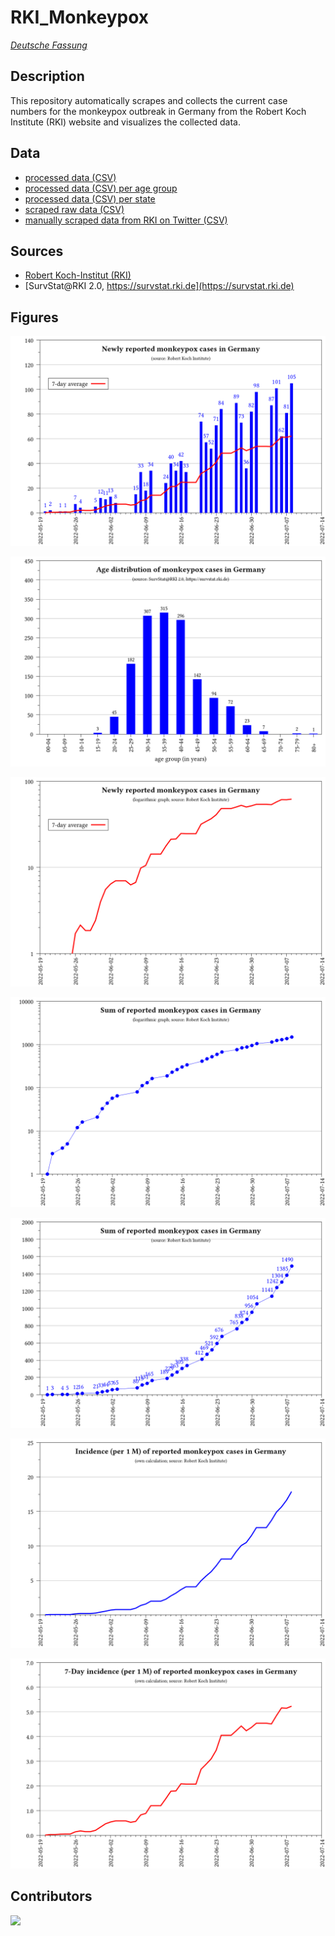 # RKI_Monkeypox

_[Deutsche Fassung](README.de.md)_

## Description

This repository automatically scrapes and collects the current case numbers for the monkeypox outbreak in Germany from the Robert Koch Institute (RKI) website and visualizes the collected data.

## Data
- [processed data (CSV)](data/RKI_Monkeypox_processed.csv)
- [processed data (CSV) per age group](data/RKI_Monkeypox_processed_age_groups.csv)
- [processed data (CSV) per state](data/RKI_Monkeypox_processed_states.csv)
- [scraped raw data (CSV)](data/RKI_Monkeypox.csv)
- [manually scraped data from RKI on Twitter (CSV)](data/RKI_Monkeypox_Twitter.csv)

## Sources
- [Robert Koch-Institut (RKI)](https://www.rki.de/DE/Content/InfAZ/A/Affenpocken/Ausbruch-2022-Situation-Deutschland.html)
- [SurvStat@RKI 2.0, https://survstat.rki.de](https://survstat.rki.de)

## Figures
![](plots_en/plot_num_cases.png)

![](plots_en/plot_age_groups.png)

![](plots_en/plot_num_cases_log.png)

![](plots_en/plot_sum_cases_log.png)

![](plots_en/plot_sum_cases.png)

![](plots_en/plot_incidence.png)

![](plots_en/plot_7d_incidence.png)

## Contributors
<a href="https://github.com/micb25/RKI_Monkeypox/graphs/contributors"><img src="https://contrib.rocks/image?repo=micb25/RKI_Monkeypox" /></a>
